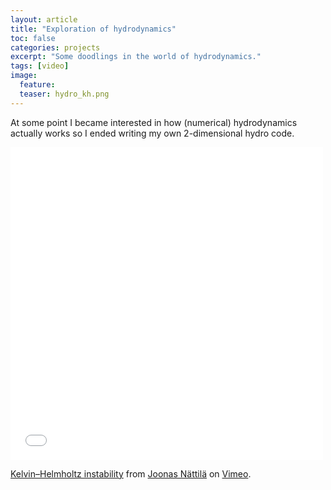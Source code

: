 ```yaml
---
layout: article
title: "Exploration of hydrodynamics"
toc: false
categories: projects
excerpt: "Some doodlings in the world of hydrodynamics."
tags: [video]
image:
  feature:
  teaser: hydro_kh.png
---
```


At some point I became interested in how (numerical) hydrodynamics actually works so I ended writing my own 2-dimensional hydro code.

<iframe src="//player.vimeo.com/video/95607699" width="500" height="500" frameborder="0" webkitallowfullscreen mozallowfullscreen allowfullscreen></iframe> <p><a href="https://vimeo.com/95607699">Kelvin&ndash;Helmholtz instability</a> from <a href="https://vimeo.com/user28191808">Joonas N&auml;ttil&auml;</a> on <a href="https://vimeo.com">Vimeo</a>.</p>